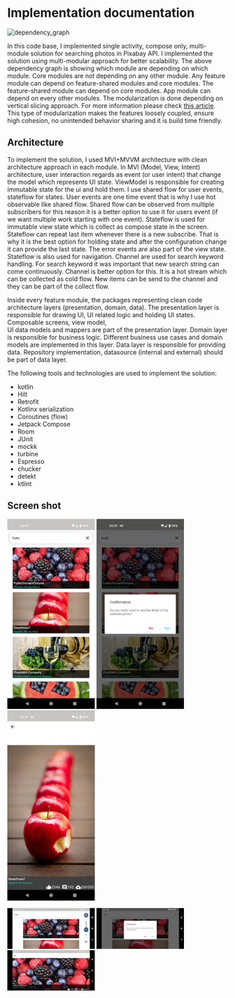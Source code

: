 # Implementation documentation
![dependency_graph](images/dependency_graph.png)

In this code base, I implemented single activity, compose only, multi-module solution for searching photos in Pixabay API. 
I implemented the solution using multi-modular approach for better scalability.
The above dependency graph is showing which module are depending on which module. Core modules are not depending on any other 
module. Any feature module can depend on feature-shared modules and core modules. The feature-shared module can depend on
core modules. App module can depend on every other modules. The modularization is done depending on vertical slicing approach. 
For more information please check [this article](https://jeroenmols.com/blog/2019/03/18/modularizationarchitecture/).
This type of modularization makes the features loosely coupled, ensure high cohesion, no unintended behavior sharing and it is build time 
friendly.

## Architecture
To implement the solution, I used MVI+MVVM architecture with clean architecture
approach in each module. In MVI (Model, View, Intent) architecture, user interaction regards as event (or user intent)
that change the model which represents UI state. ViewModel is responsible for creating immutable state
for the ui and hold them. I use shared flow for user events, stateflow for states. User events are one time event that is why I use
hot observable like shared flow. Shared flow can be observed from multiple subscribers for this reason
it is a better option to use it for users event (if we want multiple work starting with one event). Stateflow is used 
for immutable view state which is collect as compose state in the screen. Stateflow can repeat last item whenever there is a new 
subscribe. That is why it is the best option for holding state and after the configuration change it can provide the 
last state. The error events are also part of the view state. Stateflow is also used for navigation. Channel are used for 
search keyword handling. For search keyword it was important that new search string can come continuously. Channel is better 
option for this. It is a hot stream which can be collected as cold flow. New items can be send to the channel and they can be
part of the collect flow. 

Inside every feature module, the packages representing clean code architecture layers (presentation, domain, data). 
The presentation layer is responsible for drawing UI, UI related logic and holding UI states. Composable screens, view model,  
UI data models and mappers are part of the presentation layer. Domain layer is responsible for business logic. Different business
use cases and domain models are implemented in this layer. Data layer is responsible for providing data. Repository 
implementation, datasource (internal and external) should be part of data layer. 

The following tools and technologies are used to implement the solution:

- kotlin
- Hilt
- Retrofit
- Kotlinx serialization
- Coroutines (flow)
- Jetpack Compose
- Room
- JUnit
- mockk
- turbine
- Espresso
- chucker
- detekt
- ktlint

## Screen shot
<p float="left">
<img src="images/portrait-1.jpeg" width="200">
<img src="images/portrait-2.jpeg" width="200">
<img src="images/portrait-3.jpeg" width="200">
</p>

<p float="left">
<img src="images/land-1.jpeg" width="200">
<img src="images/land-2.jpeg" width="200">
<img src="images/land-3.jpeg" width="200">
</p>